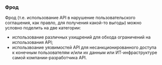 ### Фрод

Фрод (т.е. использование API в нарушение пользовательского соглашения, как правло, для получения какой-то выгоды) можно условно поделить на две категории:
  * использование различных ухищрений для обхода ограничений на использования API;
  * использвоание уязвимостей API для несанкционированного доступа к конечным пользователям и/или их данным или ИТ-инфраструктуре самой компании-разработчика API.